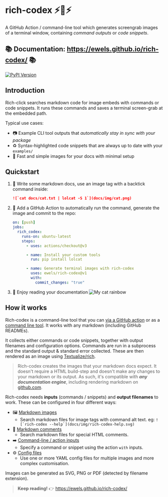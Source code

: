 # rich-codex ⚡️📖⚡️

A GitHub Action / command-line tool which generates screengrab images of a terminal window, containing _command outputs_ or _code snippets_.

## 📚 Documentation: https://ewels.github.io/rich-codex/ 📚

[![PyPI Version](https://img.shields.io/pypi/v/rich-codex.svg?style=flat-square)](https://pypi.python.org/pypi/rich-codex/)

## Introduction

Rich-click searches markdown code for image embeds with commands or code snippets. It runs these commands and saves a terminal screen-grab at the embedded path.

Typical use cases:

- 📷 Example CLI tool outputs that _automatically stay in sync with your package_
- ♻️ Syntax-highlighted code snippets that are always up to date with your `examples/`
- 🤩 Fast and simple images for your docs with minimal setup

## Quickstart

1. 📖 Write some markdown docs, use an image tag with a backtick command inside:
   <!-- RICH-CODEX {terminal_width: 120, notrim: true} -->
   ```markdown
   ![`cat docs/cat.txt | lolcat -S 1`](docs/img/cat.png)
   ```
2. 🤖 Add a GitHub Action to automatically run the command, generate the image and commit to the repo:

   ```yaml
   on: [push]
   jobs:
     rich_codex:
       runs-on: ubuntu-latest
       steps:
         - uses: actions/checkout@v3

         - name: Install your custom tools
           run: pip install lolcat

         - name: Generate terminal images with rich-codex
           uses: ewels/rich-codex@v1
           with:
             commit_changes: "true"
   ```

3. 🌈 Enjoy reading your documentation ![My cat rainbow](https://raw.githubusercontent.com/ewels/rich-codex/main/docs/img/cat.png)

## How it works

Rich-codex is a command-line tool that you can [via a GitHub action](https://ewels.github.io/rich-codex/installation/github_action/) or as a [command line tool](https://ewels.github.io/rich-codex/installation/cli/). It works with any markdown (including GitHub READMEs).

It collects either commands or code snippets, together with output filenames and configuration options. Commands are run in a subprocess and the standard output & standard error collected. These are then rendered as an image using [Textualize/rich](https://github.com/textualize/rich).

> Rich-codex creates the images that your markdown docs expect. It doesn't require a HTML build-step and doesn't make any changes to your markdown or its output. As such, it's compatible with _**any documentation engine**_, including rendering markdown on [github.com](https://github.com).

Rich-codex needs **inputs** (commands / snippets) and **output filenames** to work. These can be configured in four different ways:

- 🖼 [Markdown images](https://ewels.github.io/rich-codex/inputs/markdown/)
  - Search markdown files for image tags with command alt text. eg: `` ![`rich-codex --help`](docs/img/rich-codex-help.svg) ``
- 💬 [Markdown comments](https://ewels.github.io/rich-codex/inputs/markdown/#code-snippets)
  - Search markdown files for special HTML comments.
- ➡️ [Command-line / action inputs](https://ewels.github.io/rich-codex/inputs/direct_inputs/)
  - Specify a command or snippet using the action `with` inputs.
- ⚙️ [Config files](https://ewels.github.io/rich-codex/inputs/config_file/)
  - Use one or more YAML config files for multiple images and more complex customisation.

Images can be generated as SVG, PNG or PDF (detected by filename extension).

> **Keep reading!** 👉 https://ewels.github.io/rich-codex/
